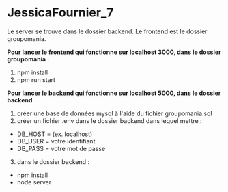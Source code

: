 # JessicaFournier_7
Le server se trouve dans le dossier backend. Le frontend est le dossier groupomania.

**Pour lancer le frontend qui fonctionne sur localhost 3000, dans le dossier groupomania :** 
1. npm install
2. npm run start 
  
**Pour lancer le backend qui fonctionne sur localhost 5000, dans le dossier backend**
  1. créer une base de données mysql à l'aide du fichier groupomania.sql
  2. créer un fichier .env dans le dossier backend dans lequel mettre : 
- DB_HOST = (ex. localhost)
- DB_USER = votre identifiant
- DB_PASS = votre mot de passe
 3. dans le dossier backend : 
- npm install
- node server
